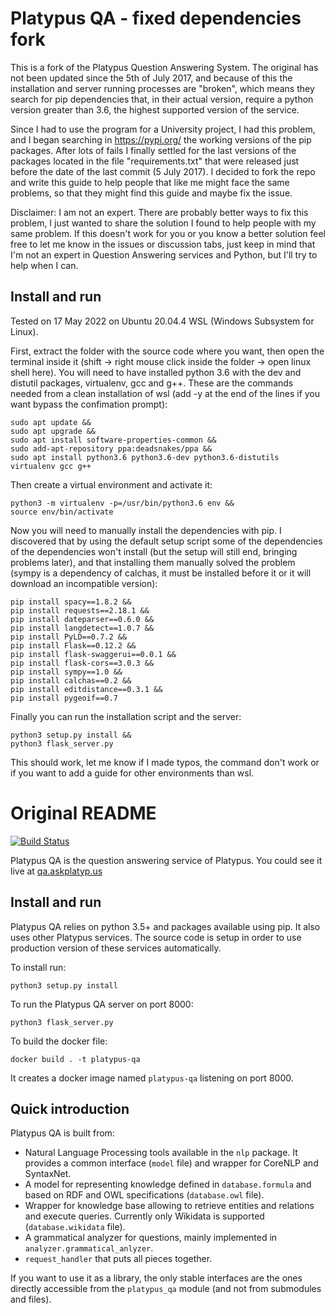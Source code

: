 Platypus QA - fixed dependencies fork
===========

This is a fork of the Platypus Question Answering System. The original has not been updated since the 5th of July 2017, and because of this the installation and server running processes are "broken", which means they search for pip dependencies that, in their actual version, require a python version greater than 3.6, the highest supported version of the service.

Since I had to use the program for a University project, I had this problem, and I began searching in https://pypi.org/ the working versions of the pip packages. After lots of fails I finally settled for the last versions of the packages located in the file "requirements.txt" that were released just before the date of the last commit (5 July 2017). I decided to fork the repo and write this guide to help people that like me might face the same problems, so that they might find this guide and maybe fix the issue.

Disclaimer: I am not an expert. There are probably better ways to fix this problem, I just wanted to share the solution I found to help people with my same problem. If this doesn't work for you or you know a better solution feel free to let me know in the issues or discussion tabs, just keep in mind that I'm not an expert in Question Answering services and Python, but I'll try to help when I can.

## Install and run

Tested on 17 May 2022 on Ubuntu 20.04.4 WSL (Windows Subsystem for Linux).

First, extract the folder with the source code where you want, then open the terminal inside it (shift -> right mouse click inside the folder -> open linux shell here). You will need to have installed python 3.6 with the dev and distutil packages, virtualenv, gcc and g++. These are the commands needed from a clean installation of wsl (add -y at the end of the lines if you want bypass the confimation prompt):
```
sudo apt update &&
sudo apt upgrade &&
sudo apt install software-properties-common &&
sudo add-apt-repository ppa:deadsnakes/ppa &&
sudo apt install python3.6 python3.6-dev python3.6-distutils virtualenv gcc g++
```
Then create a virtual environment and activate it:
```
python3 -m virtualenv -p=/usr/bin/python3.6 env &&
source env/bin/activate
```
Now you will need to manually install the dependencies with pip. I discovered that by using the default setup script some of the dependencies of the dependencies won't install (but the setup will still end, bringing problems later), and that installing them manually solved the problem (sympy is a dependency of calchas, it must be installed before it or it will download an incompatible version):
```
pip install spacy==1.8.2 &&
pip install requests==2.18.1 &&
pip install dateparser==0.6.0 &&
pip install langdetect==1.0.7 &&
pip install PyLD==0.7.2 &&
pip install Flask==0.12.2 &&
pip install flask-swaggerui==0.0.1 &&
pip install flask-cors==3.0.3 &&
pip install sympy==1.0 &&
pip install calchas==0.2 &&
pip install editdistance==0.3.1 &&
pip install pygeoif==0.7
```
Finally you can run the installation script and the server:
```
python3 setup.py install &&
python3 flask_server.py
```
This should work, let me know if I made typos, the command don't work or if you want to add a guide for other environments than wsl.


Original README
===========

[![Build Status](https://travis-ci.org/askplatypus/platypus-qa.svg?branch=master)](https://travis-ci.org/askplatypus/platypus-qa)

Platypus QA is the question answering service of Platypus.
You could see it live at [qa.askplatyp.us](http://qa.askplatyp.us)

## Install and run

Platypus QA relies on python 3.5+ and packages available using pip. It also uses
other Platypus services. The source code is setup in order to use production
version of these services automatically.

To install run:
```
python3 setup.py install
```

To run the Platypus QA server on port 8000:
```
python3 flask_server.py
```

To build the docker file:
```
docker build . -t platypus-qa
```

It creates a docker image named `platypus-qa` listening on port 8000.


## Quick introduction

Platypus QA is built from:

* Natural Language Processing tools available in the `nlp` package. It
provides a common interface (`model` file) and wrapper for CoreNLP and
SyntaxNet.
* A model for representing knowledge defined in `database.formula` and
based on RDF and OWL specifications (`database.owl` file).
* Wrapper for knowledge base allowing to retrieve entities and relations and
execute queries. Currently only Wikidata is supported
(`database.wikidata` file).
* A grammatical analyzer for questions, mainly implemented in
`analyzer.grammatical_anlyzer`.
* `request_handler` that puts all pieces together.

If you want to use it as a library, the only stable interfaces are the ones directly accessible from the `platypus_qa` module
(and not from submodules and files).
